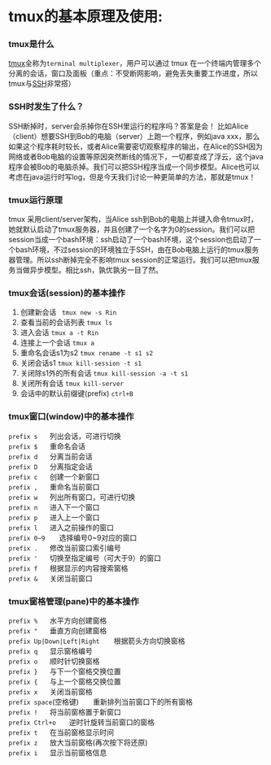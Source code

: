 # tmux的基本原理及使用:
### tmux是什么
 [tmux](https://zh.wikipedia.org/wiki/Tmux)全称为`terminal multiplexer`，用户可以通过 tmux 在一个终端内管理多个分离的会话，窗口及面板（重点：不受断网影响，避免丢失重要工作进度，所以tmux与[SSH](https://so.csdn.net/so/search?q=SSH&spm=1001.2101.3001.7020)非常搭）
### SSH时发生了什么？
SSH断掉时，server会杀掉你在SSH里运行的程序吗？答案是会！
比如Alice（client）想要SSH到Bob的电脑（server）上跑一个程序，例如java xxx，那么如果这个程序耗时较长，或者Alice需要密切观察程序的输出，在Alice的SSH因为网络或者Bob电脑的设置等原因突然断线的情况下，一切都变成了浮云，这个java程序会被Bob的电脑杀掉。我们可以把SSH程序当成一个同步模型。Alice也可以考虑在java运行时写log，但是今天我们讨论一种更简单的方法，那就是tmux！
### tmux运行原理
tmux 采用client/server架构，当Alice ssh到Bob的电脑上并键入命令tmux时，她就默认启动了tmux服务器，并且创建了一个名字为0的session。我们可以把session当成一个bash环境：ssh启动了一个bash环境，这个session也启动了一个bash环境，不过session的环境独立于SSH，由在Bob电脑上运行的tmux服务器管理。所以ssh断掉完全不影响tmux session的正常运行。我们可以把tmux服务当做异步模型。相比ssh，孰优孰劣一目了然。
### tmux会话(session)的基本操作
1. 创建新会话
` tmux new -s Rin ` 
2. 查看当前的会话列表
`tmux ls`
3. 进入会话
`tmux a -t Rin`
4. 连接上一个会话
`tmux a`
5. 重命名会话s1为s2
`tmux rename -t s1 s2`
6. 关闭会话s1
`tmux kill-session -t s1`
7. 关闭除s1外的所有会话
`tmux kill-session -a -t s1`
8. 关闭所有会话
`tmux kill-server`
9. 会话中的默认前缀键(prefix)
 `ctrl+B`
### tmux窗口(window)中的基本操作
`prefix s　　`列出会话，可进行切换  
`prefix $　　`重命名会话  
`prefix d　　`分离当前会话  
`prefix D　　`分离指定会话  
`prefix c　　`创建一个新窗口  
`prefix ,　　`重命名当前窗口  
`prefix w　　`列出所有窗口，可进行切换  
`prefix n　　`进入下一个窗口  
`prefix p　　`进入上一个窗口  
`prefix l　　`进入之前操作的窗口  
`prefix 0~9`　　选择编号0~9对应的窗口  
`prefix .　　`修改当前窗口索引编号  
`prefix '　　`切换至指定编号（可大于9）的窗口  
`prefix f　　`根据显示的内容搜索窗格  
`prefix &　　`关闭当前窗口  
### tmux窗格管理(pane)中的基本操作
`prefix %　　`水平方向创建窗格  
`prefix "　　`垂直方向创建窗格  
`prefix Up|Down|Left|Right`　　根据箭头方向切换窗格  
`prefix q　　`显示窗格编号  
`prefix o　　`顺时针切换窗格  
`prefix }　　`与下一个窗格交换位置  
`prefix {　　`与上一个窗格交换位置  
`prefix x　　`关闭当前窗格  
`prefix space`(空格键)　　重新排列当前窗口下的所有窗格  
`prefix !　　`将当前窗格置于新窗口  
`prefix Ctrl+o　`　逆时针旋转当前窗口的窗格  
`prefix t　　`在当前窗格显示时间  
`prefix z　　`放大当前窗格(再次按下将还原)  
`prefix i　　`显示当前窗格信息  
